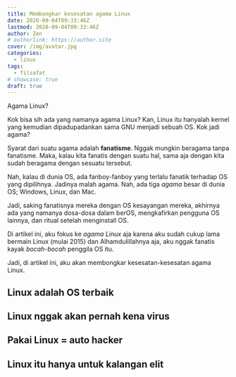```yaml
---
title: Membongkar kesesatan agama Linux
date: 2020-09-04T09:33:46Z
lastmod: 2020-09-04T09:33:46Z
author: Zen
# authorlink: https://author.site
cover: /img/avatar.jpg
categories:
  - linux
tags:
  - filsafat
# showcase: true
draft: true
---
```


Agama Linux?

<!--more-->

Kok bisa sih ada yang namanya agama Linux? Kan, Linux itu hanyalah kernel yang kemudian dipadupadankan sama GNU menjadi sebuah OS. Kok jadi agama?

Syarat dari suatu agama adalah **fanatisme**. Nggak mungkin beragama tanpa fanatisme. Maka, kalau kita fanatis dengan suatu hal, sama aja dengan kita sudah beragama dengan sesuatu tersebut.

Nah, kalau di dunia OS, ada fanboy-fanboy yang terlalu fanatik terhadap OS yang dipilihnya. Jadinya malah agama. Nah, ada tiga _agama_ besar di dunia OS; Windows, Linux, dan Mac.

Jadi, saking fanatisnya mereka dengan OS kesayangan mereka, akhirnya ada yang namanya dosa-dosa dalam berOS, mengkafirkan pengguna OS lainnya, dan ritual setelah menginstall OS.

Di artikel ini, aku fokus ke _agama Linux_ aja karena aku sudah cukup lama bermain Linux (mulai 2015) dan Alhamdulillahnya aja, aku nggak fanatis kayak _bocah-bocah_ penggila OS itu.

Jadi, di artikel ini, aku akan membongkar kesesatan-kesesatan agama Linux.

## Linux adalah OS terbaik

## Linux nggak akan pernah kena virus

## Pakai Linux = auto hacker

## Linux itu hanya untuk kalangan elit